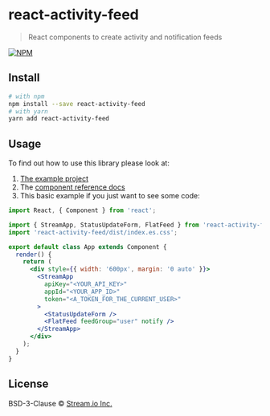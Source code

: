 # react-activity-feed

> React components to create activity and notification feeds

[![NPM](https://img.shields.io/npm/v/react-activity-feed.svg)](https://www.npmjs.com/package/react-activity-feed)


## Install

```bash
# with npm
npm install --save react-activity-feed
# with yarn
yarn add react-activity-feed
```

## Usage

To find out how to use this library please look at:

1. [The example
   project](https://github.com/GetStream/react-activity-feed/tree/master/example)
2. The [component reference docs](https://getstream.github.io/react-activity-feed/)
3. This basic example if you just want to see some code:

```jsx
import React, { Component } from 'react';

import { StreamApp, StatusUpdateForm, FlatFeed } from 'react-activity-feed';
import 'react-activity-feed/dist/index.es.css';

export default class App extends Component {
  render() {
    return (
      <div style={{ width: '600px', margin: '0 auto' }}>
        <StreamApp
          apiKey="<YOUR_API_KEY>"
          appId="<YOUR_APP_ID>"
          token="<A_TOKEN_FOR_THE_CURRENT_USER>"
        >
          <StatusUpdateForm />
          <FlatFeed feedGroup="user" notify />
        </StreamApp>
      </div>
    );
  }
}
```

## License

BSD-3-Clause © [Stream.io Inc.](https://getstream.io)
